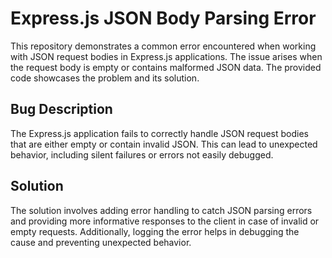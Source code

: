 # Express.js JSON Body Parsing Error

This repository demonstrates a common error encountered when working with JSON request bodies in Express.js applications.  The issue arises when the request body is empty or contains malformed JSON data.  The provided code showcases the problem and its solution.

## Bug Description

The Express.js application fails to correctly handle JSON request bodies that are either empty or contain invalid JSON. This can lead to unexpected behavior, including silent failures or errors not easily debugged. 

## Solution

The solution involves adding error handling to catch JSON parsing errors and providing more informative responses to the client in case of invalid or empty requests.  Additionally, logging the error helps in debugging the cause and preventing unexpected behavior.